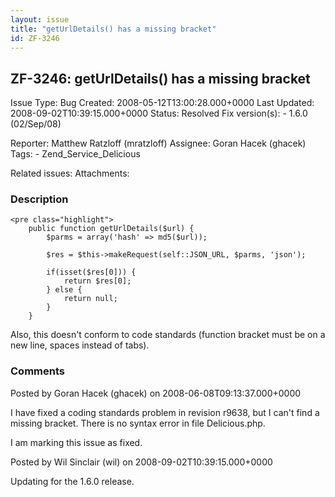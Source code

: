 ```yaml
---
layout: issue
title: "getUrlDetails() has a missing bracket"
id: ZF-3246
---
```


ZF-3246: getUrlDetails() has a missing bracket
----------------------------------------------

 Issue Type: Bug Created: 2008-05-12T13:00:28.000+0000 Last Updated: 2008-09-02T10:39:15.000+0000 Status: Resolved Fix version(s): - 1.6.0 (02/Sep/08)
 
 Reporter:  Matthew Ratzloff (mratzloff)  Assignee:  Goran Hacek (ghacek)  Tags: - Zend\_Service\_Delicious
 
 Related issues: 
 Attachments: 
### Description

 
    <pre class="highlight">
        public function getUrlDetails($url) {
            $parms = array('hash' => md5($url));
            
            $res = $this->makeRequest(self::JSON_URL, $parms, 'json');
            
            if(isset($res[0])) {
                return $res[0];
            } else {
                return null;
            }
        }


Also, this doesn't conform to code standards (function bracket must be on a new line, spaces instead of tabs).

 

 

### Comments

Posted by Goran Hacek (ghacek) on 2008-06-08T09:13:37.000+0000

I have fixed a coding standards problem in revision r9638, but I can't find a missing bracket. There is no syntax error in file Delicious.php.

I am marking this issue as fixed.

 

 

Posted by Wil Sinclair (wil) on 2008-09-02T10:39:15.000+0000

Updating for the 1.6.0 release.

 

 